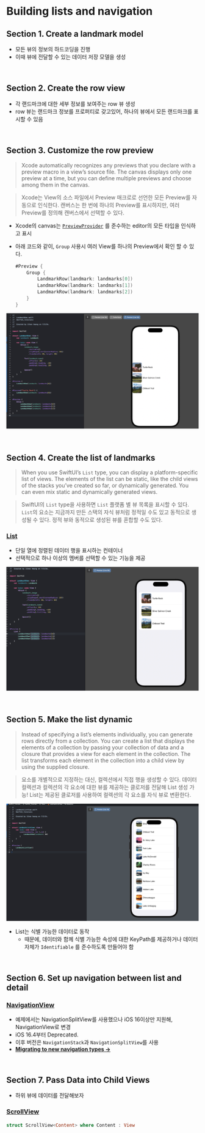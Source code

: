 # Building lists and navigation

## Section 1. **Create a landmark model**

- 모든 뷰의 정보의 하드코딩을 진행
- 이때 뷰에 전달할 수 있는 데이터 저장 모델을 생성

<br>

## Section 2. **Create the row view**

- 각 랜드마크에 대한 세부 정보를 보여주는 row 뷰 생성
- row 뷰는 랜드마크 정보를 프로퍼티로 갖고있어, 하나의 뷰에서 모든 랜드마크를 표시할 수 있음

<br>

## Section 3. **Customize the row preview**

> Xcode automatically recognizes any previews that you declare with a preview macro in a view’s source file.
> The canvas displays only one preview at a time, but you can define multiple previews and choose among them in the canvas.

> Xcode는 View의 소스 파일에서 Preview 매크로로 선언한 모든 Preview를 자동으로 인식한다.
> 캔버스는 한 번에 하나의 Preview를 표시하지만, 여러 Preview를 정의해 캔버스에서 선택할 수 있다.

- Xcode의 canvas는 [`PreviewProvider`](https://developer.apple.com/documentation/swiftui/previewprovider) 를 준수하는 editor의 모든 타입을 인식하고 표시
- 아래 코드와 같이, `Group` 사용시 여러 View를 하나의 Preview에서 확인 할 수 있다.
    
    ```swift
    #Preview {
        Group {
            LandmarkRow(landmark: landmarks[0])
            LandmarkRow(landmark: landmarks[1])
            LandmarkRow(landmark: landmarks[2])
        }
    }
    ```
    

![8](/img/8.png)

<br>

## Section 4. **Create the list of landmarks**

> When you use SwiftUI’s `List` type, you can display a platform-specific list of views.
> The elements of the list can be static, like the child views of the stacks you’ve created so far, or dynamically generated.
> You can even mix static and dynamically generated views.

> SwiftUI의 `List` type을 사용하면 `List` 플랫폼 별 뷰 목록을 표시할 수 있다.
> `List`의 요소는 지금까지 만든 스택의 자식 뷰처럼 정적일 수도 있고 동적으로 생성될 수 있다.
> 정적 뷰와 동적으로 생성된 뷰를 혼합할 수도 있다.

### [List](https://developer.apple.com/documentation/swiftui/hstack)

- 단일 열에 정렬된 데이터 행을 표시하는 컨테이너
- 선택적으로 하나 이상의 멤버를 선택할 수 있는 기능을 제공

![9](/img/9.png)

<br>

## Section 5. **Make the list dynamic**

> Instead of specifying a list’s elements individually, you can generate rows directly from a collection.
> You can create a list that displays the elements of a collection by passing your collection of data and a closure that provides a view for each element in the collection. The list transforms each element in the collection into a child view by using the supplied closure.

> 요소를 개별적으로 지정하는 대신, 컬렉션에서 직접 행을 생성할 수 있다.
> 데이터 컬렉션과 컬렉션의 각 요소에 대한 뷰를 제공하는 클로저를 전달해 List 생성 가능!
> List는 제공된 클로저를 사용하여 컬렉션의 각 요소를 자식 뷰로 변환한다.

![10](/img/10.png)

- List는 식별 가능한 데이터로 동작
    - 때문에, 데이터와 함께 식별 가능한 속성에 대한 KeyPath를 제공하거나 데이터 자체가 `Identifiable` 를 준수하도록 만들어야 함

<br>

## Section 6. **Set up navigation between list and detail**

### [NavigationView](https://developer.apple.com/documentation/swiftui/navigationview/)

- 예제에서는 NavigationSplitView를 사용했으나 iOS 16이상만 지원해, NavigationView로 변경
- iOS 16.4부터 Deprecated.
- 이후 버전은 `NavigationStack`과 `NavigationSplitView`를 사용
- [**Migrating to new navigation types →**](https://developer.apple.com/documentation/swiftui/migrating-to-new-navigation-types)

<br>

## Section 7. **Pass Data into Child Views**

- 하위 뷰에 데이터를 전달해보자

### [ScrollView](https://developer.apple.com/documentation/swiftui/scrollview/)

```swift
struct ScrollView<Content> where Content : View
```
